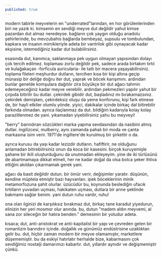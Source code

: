 ```yaml
---
published: true
---
```

modern tabirle meyvelerin en "underrated"larından, en hor görülenlerinden biri ne yazık ki. kimsenin en sevdiği meyve dut değildir yahut kimse pazardan dut almaz neredeyse. bağların çok yaygın olduğu anadolu şehirlerinde, bu mevzubahis bağlarda bembeyaz, supsulu ve tombulundan, kapkara ve insanın mimikleriyle adeta bir vantrilok gibi oynayacak kadar ekşisine, istemediğiniz kadar dut bulabilirsiniz.

esasında dut, kanımca, saklanmaya pek uygun olmayan yapısından dolayı çok tercih edilmez. toplaması zorlu değildir pek, sadece arada birtakım tırtıl ve kulağakaçan -forficula auricularia- ile tatlı bir macera yaşayabilirsiniz. toplama fileleri meşhurdur dutların, tercihen kısa bir kişi altına geçip münasip bir deliğe doğru iter dut, yaprak ve böcek karışımını. ardından bunlar genelde komşulara dağıtılır zira büyükçe bir dut ağacı tahmin edemeyeceğiniz kadar meyve verebilir. ardından pekmezleri yapılır yahut bir çırpıda bitirilir bu dutlar. çekirdek gibidir dut, başladınız mı bırakamazsınız. çekirdek demişken, çekirdeksiz oluşu da yeme konforunu, kişi fark etmese de, bir hayli etkiler olumlu yönde. yiyici, dakikalar içinde birkaç dal bitirebilir farkında olmadan. ayrıca ilaçlanmaz da dut. bildiğim kadarıyla kolay kolay parazitlenmez de yani. yıkamadan yiyebilirsiniz yahu bu meyveyi!

"berry" barındıran sözcükleri marka yapma sevdasından da nasibini almış dutlar. ingilizcesi, mulberry, aynı zamanda pahalı bir moda ve çanta markasına isim verir. 1971'de ingiltere'de kurulmuş bir şirkettir o da.

ayrıca kurusu da yaşı kadar lezizdir dutların. hafiftirir, ne olduğunu anlamadan bitirebilirsiniz onun da koca bir kasesini. birçok kuruyemişle şahane bir ikili oluşturduğunu da unutmadan ekleyeyim. yine de iki türlüsünü de abartmamaya dikkat etmeli, her ne kadar doğal da olsa bolca şeker ihtiva ettiğini akıldan çıkarmamak gerek yani.

ağacı da basit değildir dutun. bir ömür verir, değişimler yaratır. düşünün, kendine müptela etmiştir bazı hayvanları. ipek böceklerinin minik metamorfozuna şahit olurlar. üzücüdür bu, koynunda beslediğin ufacık tırtılların yuvadan uçması, hakikaten uçması, dutlara bir anne şeklinde bakmamı sağlar benim. yani dutun ruhu vardır, ruhu!

ona olan ilginizi de karşılıksız bırakmaz dut, birkaç tane karadut yiyedurun, elinizin her yeri mosmor olur anında. bu, dutun "madem aldın meyvemi, al sana zor sileceğin bir hatıra benden." demesinin bir yoludur adeta.

kısaca; dut, anti-aristokrat ve anti-kapitalist bir yapı ve çevreden gelen bir romantizm barındırır içinde. doğallık ve günümüz endüstrisine uzaklıktan gelir bu. dut, hiçbir zaman modern bir meyve olamamıştır, marketlere düşememiştir. bu da eskiyi hatırlatır herhalde bize, kabarmasını çok sevdiğimiz nostalji damarımızı kabartır. dut, yıllardır aynıdır ve değişmemiştir çünkü.
